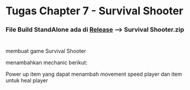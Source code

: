 # Tugas Chapter 7 - Survival Shooter

<h3>File Build StandAlone ada di <a href = "https://github.com/NaufalAmajid/Survival_Shooter/releases/tag/v1.0">Release</a> --> Survival Shooter.zip </h3>

# <p>
membuat game Survival Shooter 

menambahkan mechanic berikut:

Power up item yang dapat menambah movement speed player dan item untuk heal player
</p>
